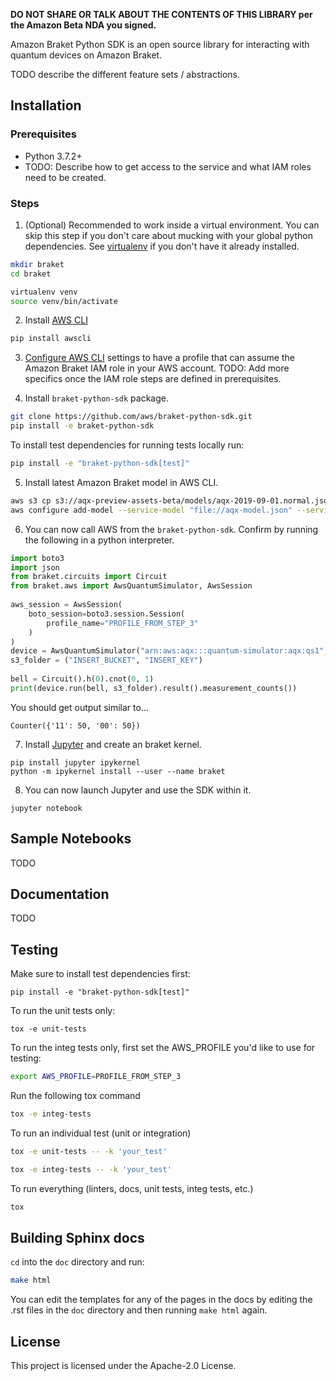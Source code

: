 **DO NOT SHARE OR TALK ABOUT THE CONTENTS OF THIS LIBRARY per the Amazon Beta NDA you signed.**

Amazon Braket Python SDK is an open source library for interacting with quantum devices on Amazon Braket.

TODO describe the different feature sets / abstractions.

## Installation

### Prerequisites
- Python 3.7.2+
- TODO: Describe how to get access to the service and what IAM roles need to be created.

### Steps

1. (Optional) Recommended to work inside a virtual environment. You can skip this step if you don't care about mucking with your global python dependencies. See [virtualenv](https://virtualenv.pypa.io/en/stable/installation/) if you don't have it already installed.
 ```bash
 mkdir braket
 cd braket

 virtualenv venv
 source venv/bin/activate
 ```
  
2. Install [AWS CLI](https://github.com/aws/aws-cli#installation)
 ```bash
 pip install awscli
 ```
 
3. [Configure AWS CLI](https://docs.aws.amazon.com/cli/latest/userguide/cli-chap-configure.html) settings to have a profile that can assume the Amazon Braket IAM role in your AWS account. TODO: Add more specifics once the IAM role steps are defined in prerequisites.
 
4. Install `braket-python-sdk` package.
 ```bash
 git clone https://github.com/aws/braket-python-sdk.git
 pip install -e braket-python-sdk
 ```

 To install test dependencies for running tests locally run:
 ```bash
 pip install -e "braket-python-sdk[test]"
 ```
   
5. Install latest Amazon Braket model in AWS CLI.
 ```bash
 aws s3 cp s3://aqx-preview-assets-beta/models/aqx-2019-09-01.normal.json aqx-model.json --profile PROFILE_FROM_STEP_3
 aws configure add-model --service-model "file://aqx-model.json" --service-name aqx
 ```

6. You can now call AWS from the `braket-python-sdk`. Confirm by running the following in a python interpreter.
 ```python
 import boto3
 import json
 from braket.circuits import Circuit
 from braket.aws import AwsQuantumSimulator, AwsSession
	
 aws_session = AwsSession(
     boto_session=boto3.session.Session(
         profile_name="PROFILE_FROM_STEP_3"
     )
 )
 device = AwsQuantumSimulator("arn:aws:aqx:::quantum-simulator:aqx:qs1", aws_session)
 s3_folder = ("INSERT_BUCKET", "INSERT_KEY")
	
 bell = Circuit().h(0).cnot(0, 1)
 print(device.run(bell, s3_folder).result().measurement_counts())
 ```
	
You should get output similar to...
```
Counter({'11': 50, '00': 50})
```

7. Install [Jupyter](https://jupyter.org/install) and create an braket kernel.
 ```
 pip install jupyter ipykernel
 python -m ipykernel install --user --name braket
 ```
	
8. You can now launch Jupyter and use the SDK within it.
 ```
 jupyter notebook
 ```

## Sample Notebooks
TODO 

## Documentation
TODO

## Testing

Make sure to install test dependencies first:
```
pip install -e "braket-python-sdk[test]"
```

To run the unit tests only:
```
tox -e unit-tests
```

To run the integ tests only, first set the AWS_PROFILE you'd like to use for testing:
```bash
export AWS_PROFILE=PROFILE_FROM_STEP_3
```

Run the following tox command
```bash
tox -e integ-tests
```

To run an individual test (unit or integration)
```bash
tox -e unit-tests -- -k 'your_test'
```

```bash
tox -e integ-tests -- -k 'your_test'
```

To run everything (linters, docs, unit tests, integ tests, etc.)
```bash
tox
```

## Building Sphinx docs
`cd` into the `doc` directory and run:
```bash
make html
```

You can edit the templates for any of the pages in the docs by editing the .rst files in the ``doc`` directory and then running ``make html`` again.

## License

This project is licensed under the Apache-2.0 License.
